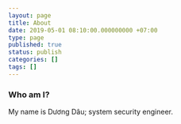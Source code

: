 ```yaml
---
layout: page
title: About
date: 2019-05-01 08:10:00.000000000 +07:00
type: page
published: true
status: publish
categories: []
tags: []
---
```


### Who am I?

My name is Dương Dâu; system security engineer.

